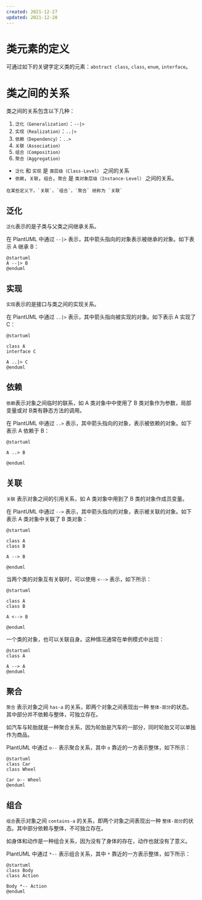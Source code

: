 ```yaml
---
created: 2021-12-27
updated: 2021-12-28
---
```

# 类元素的定义

可通过如下的关键字定义类的元素：`abstract class`, `class`, `enum`, `interface`。


# 类之间的关系

类之间的关系包含以下几种：
1. `泛化（Generalization）`：`--|>`
2. `实现（Realization）`：`..|>`
3. `依赖（Dependency）`：`..>`
4. `关联（Association）`
5. `组合（Composition）`
6. `聚合（Aggregation）`

* `泛化` 和 `实现` 是 `类层级（Class-Level）` 之间的关系
* `依赖`，`关联`，`组合`，`聚合` 是 `类对象层级（Instance-Level）` 之间的关系。

```ad-note
在某些定义下，`关联`，`组合`，`聚合` 统称为 `关联`
```

## 泛化

`泛化`表示的是子类与父类之间继承关系。

在 PlantUML 中通过 `--|>` 表示，其中箭头指向的对象表示被继承的对象。如下表示 A 继承 B：
```plantuml
@startuml
A --|> B
@enduml
```

## 实现

`实现`表示的是接口与类之间的实现关系。

在 PlantUML 中通过 `..|>` 表示，其中箭头指向被实现的对象。如下表示 A 实现了 C：
```plantuml
@startuml

class A
interface C

A ..|> C
@enduml
```

## 依赖

`依赖`表示对象之间临时的联系，如 A 类对象中中使用了 B 类对象作为参数，局部变量或对 B类有静态方法的调用。

在 PlantUML 中通过 `..>` 表示，其中箭头指向的对象，表示被依赖的对象。如下表示 A 依赖于 B：
```plantuml
@startuml

A ..> B

@enduml
```

## 关联

`关联` 表示对象之间的引用关系，如 A 类对象中用到了 B 类的对象作成员变量。

在 PlantUML 中通过 `-->` 表示，其中箭头指向的对象，表示被关联的对象。如下表示 A 类对象中关联了 B 类对象：
```plantuml
@startuml

class A
class B

A --> B

@enduml
```

当两个类的对象互有关联时，可以使用 `<-->` 表示，如下所示：
```plantuml
@startuml

class A
class B

A <--> B

@enduml
```

一个类的对象，也可以关联自身。这种情况通常在单例模式中出现：


```plantuml
@startuml
class A

A --> A
@enduml
```

## 聚合

`聚合` 表示对象之间 `has-a` 的关系，即两个对象之间表现出一种 `整体-部分`的状态。其中部分并不依赖与整体，可独立存在。

如汽车与轮胎就是一种聚合关系，因为轮胎是汽车的一部分，同时轮胎又可以单独作为商品。

PlantUML 中通过 `o--` 表示聚合关系，其中 `o` 靠近的一方表示整体，如下所示：
```plantuml
@startuml
class Car
class Wheel

Car o-- Wheel
@enduml
```

## 组合

`组合`表示对象之间 `contains-a` 的关系，即两个对象之间表现出一种 `整体-部分`的状态。其中部分依赖与整体，不可独立存在。

如身体和动作是一种组合关系，因为没有了身体的存在，动作也就没有了意义。

PlantUML 中通过 `*--` 表示组合关系，其中 `*` 靠近的一方表示整体，如下所示：
```plantuml
@startuml
class Body
class Action

Body *-- Action
@enduml
```